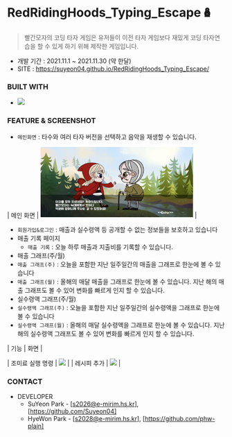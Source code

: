 # RedRidingHoods_Typing_Escape🪆

>  빨간모자의 코딩 타자 게임은 유저들이 이전 타자 게임보다 재밌게 코딩 타자연습을 할 수 있게 하기 위해 제작한 게임입니다. 
* 개발 기간 : 2021.11.1 ~ 2021.11.30 (약 한달)
* SITE : https://suyeon04.github.io/RedRidingHoods_Typing_Escape/

### BUILT WITH
* <img src="https://img.shields.io/badge/JavaScript-F7DF1E?style=flat-square&logo=JavaScript&logoColor=white"/></a> 

### FEATURE & SCREENSHOT


* ```메인화면``` : 타수와 여러 타자 버전을 선택하고 음악을 재생할 수 있습니다.<br>

|     메인 화면     |  <img src=images/성공화면.png width="70%"/>   |


  * ```회원가입&로그인``` : 매출과 실수령액 등 공개할 수 없는 정보들을 보호하고 있습니다
* 매출 기록 페이지
  * ```매출 기록``` : 오늘 하루 매출과 지출비를 기록할 수 있습니다. 
* 매출 그래프(주/월)
 * ```매출 그래프(주)``` : 오늘을 포함한 지난 일주일간의 매출을 그래프로 한눈에 볼 수 있습니다
 * ```매출 그래프(월)``` : 올해의 매달 매출을 그래프로 한눈에 볼 수 있습니다. 지난 해의 매출 그래프도 볼 수 있어 변화를 빠르게 인지 할 수 있습니다.
* 실수령액 그래프(주/월)
 * ```실수령액 그래프(주)``` : 오늘을 포함한 지난 일주일간의 실수령액을 그래프로 한눈에 볼 수 있습니다
 * ```실수령액 그래프(월)``` : 올해의 매달 실수령액을 그래프로 한눈에 볼 수 있습니다. 지난 해의 실수령액 그래프도 볼 수 있어 변화를 빠르게 인지 할 수 있습니다.

|       기능       |                        화면                        |

| 조미료 실행 명령 | <img src=images/android_execute.png  width="30%"/> |
|   레시피 추가    |   <img src=images/android_add.png  width="30%"/>   |


### CONTACT

* DEVELOPER
  * SuYeon Park - [s2026@e-mirim.hs.kr], [https://github.com/Suyeon04]
  * HyeWon Park - [s2028@e-mirim.hs.kr], [https://github.com/phw-plain]
  
  
  
  
  
